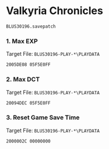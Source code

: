 #  Valkyria Chronicles 

`BLUS30196.savepatch`

### 1. Max EXP

Target File: `BLUS30196-PLAY-*\PLAYDATA`

```
2005DE08 05F5E0FF
```

### 2. Max DCT

Target File: `BLUS30196-PLAY-*\PLAYDATA`

```
20094DEC 05F5E0FF
```

### 3. Reset Game Save Time

Target File: `BLUS30196-PLAY-*\PLAYDATA`

```
2000002C 00000000
```

